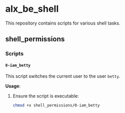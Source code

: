 # alx_be_shell

This repository contains scripts for various shell tasks.

## shell_permissions

### Scripts

#### `0-iam_betty`
This script switches the current user to the user `betty`.

**Usage**:
1. Ensure the script is executable:
   ```bash
   chmod +x shell_permissions/0-iam_betty
